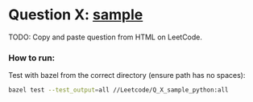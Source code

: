 
# Question __X__: [sample](leetcode_link)

TODO: Copy and paste question from HTML on LeetCode.


### How to run:

Test with bazel from the correct directory (ensure path has no spaces):
```bash
bazel test --test_output=all //Leetcode/Q_X_sample_python:all
```
